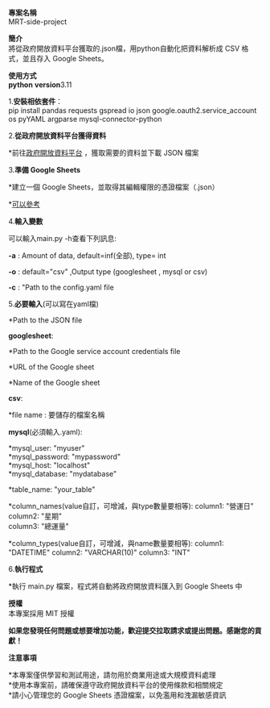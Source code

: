 **專案名稱**  
MRT-side-project

**簡介**  
將從政府開放資料平台獲取的.json檔，用python自動化把資料解析成 CSV 格式，並且存入 Google Sheets。


**使用方式**  
**python**  **version**3.11

1.**安裝相依套件**：  
pip install pandas requests gspread io json google.oauth2.service_account os pyYAML argparse mysql-connector-python

2.**從政府開放資料平台獲得資料**  

*前往[政府開放資料平台](https://data.gov.tw)  ，獲取需要的資料並下載 JSON 檔案

3.**準備 Google Sheets**  

*建立一個 Google Sheets，並取得其編輯權限的憑證檔案（.json）  
  
*[可以參考](https://www.learncodewithmike.com/2020/08/python-write-to-google-sheet.html)  

4.**輸入變數**  

可以輸入main.py -h查看下列訊息:  

**-a** : Amount of data, default=inf(全部), type= int  

**-o** : default="csv" ,Output type (googlesheet , mysql or csv)  

**-c** : "Path to the config.yaml file

5.**必要輸入**(可以寫在yaml檔)  

*Path to the JSON file  

**googlesheet**:  

*Path to the Google service account credentials file  

*URL of the Google sheet  

*Name of the Google sheet  

**csv**: 

*file name : 要儲存的檔案名稱

**mysql**(必須輸入.yaml):  

*mysql_user: "myuser"  
*mysql_password: "mypassword"  
*mysql_host: "localhost"  
*mysql_database: "mydatabase"

*table_name: "your_table"

*column_names(value自訂，可增減，與type數量要相等):
  column1: "營運日"  
  column2: "星期"  
  column3: "總運量"  

*column_types(value自訂，可增減，與name數量要相等):
  column1: "DATETIME"
  column2: "VARCHAR(10)"
  column3: "INT"


6.**執行程式**  

*執行 main.py 檔案，程式將自動將政府開放資料匯入到 Google Sheets 中


**授權**  
本專案採用 MIT 授權


**如果您發現任何問題或想要增加功能，歡迎提交拉取請求或提出問題。感謝您的貢獻！**

**注意事項**  

*本專案僅供學習和測試用途，請勿用於商業用途或大規模資料處理  
*使用本專案前，請確保遵守政府開放資料平台的使用條款和相關規定  
*請小心管理您的 Google Sheets 憑證檔案，以免濫用和洩漏敏感資訊
